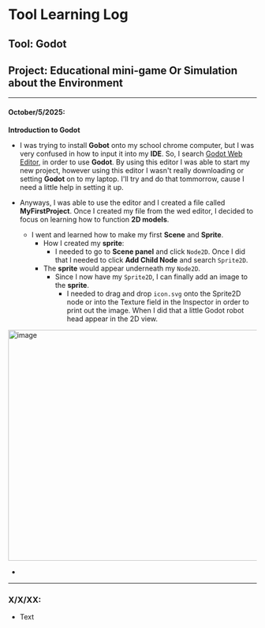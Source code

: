 # Tool Learning Log

## Tool: **Godot**

## Project: Educational mini-game Or Simulation about the Environment

---

#### October/5/2025:
**Introduction to Godot**

* I was trying to install **Gobot** onto my school chrome computer, but I was very confused in how to input it into my **IDE**. So, I search [Godot Web Editor](https://editor.godotengine.org/releases/latest/), in order to use **Godot**. By using this editor I was able to start my new project, however using this editor I wasn't really downloading or setting **Godot** on to my laptop. I'll try and do that tommorrow, cause I need a little help in setting it up.
  
* Anyways, I was able to use the editor and I created a file called **MyFirstProject**. Once I created my file from the wed editor, I decided to focus on learning how to function **2D models**.
    * I went and learned how to make my first **Scene** and **Sprite**.
      * How I created my **sprite**:
        * I needed to go to **Scene panel** and click `Node2D`. Once I did that I needed to click **Add Child Node** and search `Sprite2D`.
      * The **sprite** would appear underneath my `Node2D`.
        * Since I now have my `Sprite2D`, I can finally add an image to the **sprite**.
          * I needed to drag and drop `icon.svg` onto the Sprite2D node or into the Texture field in the Inspector in order to print out the image. When I did that a little Godot robot head appear in the 2D view.
         
<img width="1360" height="467" alt="image" src="https://github.com/user-attachments/assets/59b1a519-77de-41db-9cc7-62e7fe10ca6c" />

* 


---

### X/X/XX:
* Text


<!-- 
* Links you used today (websites, videos, etc)
* Things you tried, progress you made, etc
* Challenges, a-ha moments, etc
* Questions you still have
* What you're going to try next
-->
